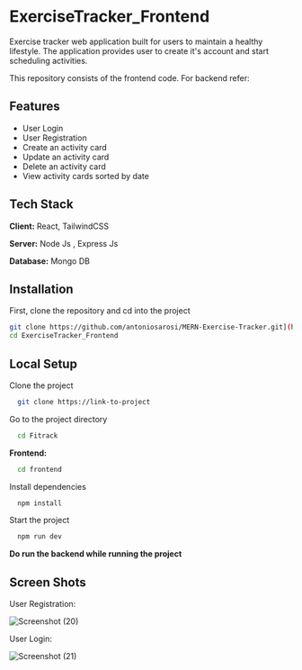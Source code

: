 # ExerciseTracker_Frontend
Exercise tracker web application built for users to maintain a healthy lifestyle. The application provides user to create it's account and start scheduling activities.

This repository consists of the frontend code. For backend refer: 


## Features

- User Login
- User Registration
- Create an activity card
- Update an activity card
- Delete an activity card
- View activity cards sorted by date


## Tech Stack

**Client:** React, TailwindCSS

**Server:** Node Js , Express Js

**Database:** Mongo DB 


## Installation
First, clone the repository and cd into the project

```bash
git clone https://github.com/antoniosarosi/MERN-Exercise-Tracker.git](https://github.com/hfatima08/ExerciseTracker_Frontend.git)
cd ExerciseTracker_Frontend
```


    
## Local Setup



Clone the project

```bash
  git clone https://link-to-project
```

Go to the project directory

```bash
  cd Fitrack
```
**Frontend:**
```bash
  cd frontend
```

Install dependencies

```bash
  npm install
```

Start the project

```bash
  npm run dev
```
**Do run the backend while running the project**



    
## Screen Shots



User Registration:


![Screenshot (20)](https://github.com/hfatima08/ExerciseTracker_Frontend/assets/57981147/6ab92f13-e089-45fc-955c-7f0f90054faf)


User Login:


![Screenshot (21)](https://github.com/hfatima08/ExerciseTracker_Frontend/assets/57981147/0ff9b2ea-9335-48f4-abc2-7f45c9ad2470)
